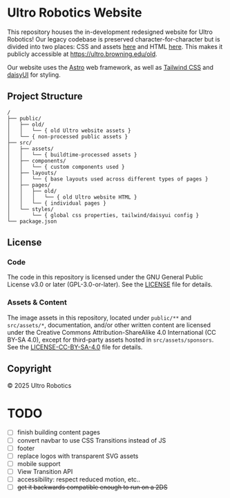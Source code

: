 # Ultro Robotics Website

This repository houses the in-development redesigned website for Ultro Robotics! Our legacy codebase is preserved character-for-character but is divided into two places: CSS and assets [here](/public/old/) and HTML [here](/src/pages/old/). This makes it publicly accessible at <https://ultro.browning.edu/old>.

Our website uses the [Astro](https://astro.build/) web framework, as well as [Tailwind CSS](https://tailwindcss.com/) and [daisyUI](https://daisyui.com/) for styling.

## Project Structure

```text
/
├── public/
│   ├── old/
│   │   └── { old Ultro website assets }
│   └── { non-processed public assets }
├── src/
│   ├── assets/
│   │   └── { buildtime-processed assets }
│   ├── components/
│   │   └── { custom components used }
│   ├── layouts/
│   │   └── { base layouts used across different types of pages }
│   ├── pages/
│   │   ├── old/
│   │   │   └── { old Ultro website HTML }
│   │   └── { individual pages }
│   └── styles/
│       └── { global css properties, tailwind/daisyui config }
└── package.json
```

## License

### Code
The code in this repository is licensed under the GNU General Public License v3.0 or later (GPL-3.0-or-later). See the [LICENSE](LICENSE) file for details.

### Assets & Content
The image assets in this repository, located under `public/**` and `src/assets/*`, documentation, and/or other written content are licensed under the Creative Commons Attribution-ShareAlike 4.0 International (CC BY-SA 4.0), except for third-party assets hosted in `src/assets/sponsors`. See the [LICENSE-CC-BY-SA-4.0](LICENSE-CC-BY-SA-4.0) file for details.

## Copyright
© 2025 Ultro Robotics

# TODO
- [ ] finish building content pages
- [ ] convert navbar to use CSS Transitions instead of JS
- [ ] footer
- [ ] replace logos with transparent SVG assets
- [ ] mobile support
- [ ] View Transition API
- [ ] accessibility: respect reduced motion, etc..
- [ ] ~~get it backwards compatible enough to run on a 2DS~~
